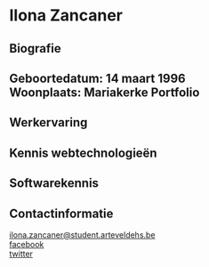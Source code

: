 Ilona Zancaner 
==============
Biografie
---------
**Geboortedatum:** 14 maart 1996  
**Woonplaats:** Mariakerke
Portfolio
---------
Werkervaring
------------
Kennis webtechnologieën
-----------------------
Softwarekennis
--------------
Contactinformatie
-----------------
ilona.zancaner@student.arteveldehs.be  
[facebook](https://www.facebook.com/RyubiiZ)  
[twitter](https://twitter.com/ryubii_z)